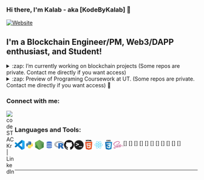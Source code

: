 ### Hi there, I'm Kalab - aka [KodeByKalab] 👋 

[![Website](https://img.shields.io/website?label=kalab44.azurewebsites.net&style=for-the-badge&url=https%3A%2F%2Fkalab44.azurewebsites.net)](kalab44.azurewebsites.net/)


## I'm a Blockchain Engineer/PM, Web3/DAPP enthusiast, and Student!

<details>
  <summary>:zap: I’m currently working on blockchain projects (Some repos are private. Contact me directly if you want access)</summary>
  
<!--START_SECTION:activity-->
1. Perped
2. VintageDAO
<!--END_SECTION:activity-->

</details>
<details>
  <summary>:zap: Preview of Programing Coursework at UT. (Some repos are private. Contact me directly if you want access) 🤘 </summary>
  
<!--START_SECTION:activity-->
1. [Elements of Software Design (CS 313E)] 
2. Elements of Software Engineering I (CS 330E)
3. [Web Application Devlepment (MIS 333K)]
4. Database Management (MIS 325)
5. IT AUDIT & SECURITY (MIS 373)
<!--END_SECTION:activity-->
</details>

### Connect with me:

[<img align="left" alt="codeSTACKr | LinkedIn" width="22px" src="https://cdn.jsdelivr.net/npm/simple-icons@v3/icons/linkedin.svg" />][linkedin]

<br />

### Languages and Tools:

[<img align="left" alt="Visual Studio Code" width="26px" src="https://raw.githubusercontent.com/github/explore/80688e429a7d4ef2fca1e82350fe8e3517d3494d/topics/visual-studio-code/visual-studio-code.png" />]
[<img align="left" alt="Python" width="26px" src="https://raw.githubusercontent.com/github/explore/80688e429a7d4ef2fca1e82350fe8e3517d3494d/topics/python/python.png" />]
[<img align="left" alt="Node.js" width="26px" src="https://raw.githubusercontent.com/github/explore/80688e429a7d4ef2fca1e82350fe8e3517d3494d/topics/nodejs/nodejs.png" />]
[<img align="left" alt="SQL" width="26px" src="https://raw.githubusercontent.com/github/explore/80688e429a7d4ef2fca1e82350fe8e3517d3494d/topics/sql/sql.png" />]
[<img align="left" alt="R" width="26px" src="https://raw.githubusercontent.com/github/explore/80688e429a7d4ef2fca1e82350fe8e3517d3494d/topics/r/r.png" />]
[<img align="left" alt="GitHub" width="26px" src="https://raw.githubusercontent.com/github/explore/78df643247d429f6cc873026c0622819ad797942/topics/github/github.png" />]
[<img align="left" alt="Terminal" width="26px" src="https://raw.githubusercontent.com/github/explore/80688e429a7d4ef2fca1e82350fe8e3517d3494d/topics/terminal/terminal.png" />]
[<img align="left" alt="HTML5" width="26px" src="https://raw.githubusercontent.com/github/explore/80688e429a7d4ef2fca1e82350fe8e3517d3494d/topics/html/html.png" />]
[<img align="left" alt="React" width="26px" src="https://raw.githubusercontent.com/github/explore/80688e429a7d4ef2fca1e82350fe8e3517d3494d/topics/react/react.png" />]
[<img align="left" alt="CSS3" width="26px" src="https://raw.githubusercontent.com/github/explore/80688e429a7d4ef2fca1e82350fe8e3517d3494d/topics/css/css.png" />]
[<img align="left" alt="Sass" width="26px" src="https://raw.githubusercontent.com/github/explore/80688e429a7d4ef2fca1e82350fe8e3517d3494d/topics/sass/sass.png" />]

<br />
<br />

---
[Elements of Software Design (CS 313E)]:  https://github.com/KodeByKalab/Elements-of-Software-Design
[Web Application Devlepment MIS 333K]: https://github.com/mis333k-spr22
[linkedin]: https://www.linkedin.com/in/kalabalemu/
